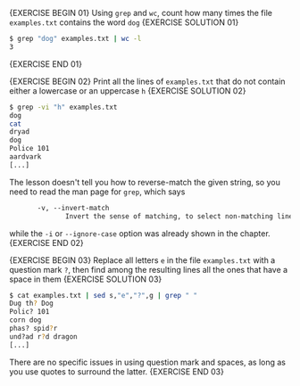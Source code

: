 {EXERCISE BEGIN 01}
Using `grep` and `wc`, count how many times the file `examples.txt` contains the word `dog`
{EXERCISE SOLUTION 01}
``` sh
$ grep "dog" examples.txt | wc -l
3
```
{EXERCISE END 01}

{EXERCISE BEGIN 02}
Print all the lines of `examples.txt` that do not contain either a lowercase or an uppercase `h`
{EXERCISE SOLUTION 02}
``` sh
$ grep -vi "h" examples.txt
dog
cat
dryad
dog
Police 101
aardvark
[...]
```

The lesson doesn't tell you how to reverse-match the given string, so you need to read the man page for `grep`, which says

``` txt
       -v, --invert-match
              Invert the sense of matching, to select non-matching lines.
```

while the `-i` or `--ignore-case` option was already shown in the chapter.
{EXERCISE END 02}

{EXERCISE BEGIN 03}
Replace all letters `e` in the file `examples.txt` with a question mark `?`, then find among the resulting lines all the ones that have a space in them
{EXERCISE SOLUTION 03}
``` sh
$ cat examples.txt | sed s,"e","?",g | grep " "
Dug th? Dog
Polic? 101
corn dog
phas? spid?r
und?ad r?d dragon
[...]
```

There are no specific issues in using question mark and spaces, as long as you use quotes to surround the latter.
{EXERCISE END 03}
